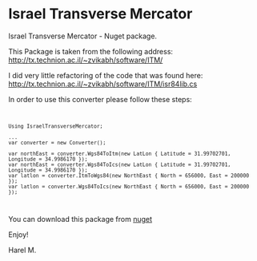 # Israel Transverse Mercator
Israel Transverse Mercator - Nuget package.

This Package is taken from the following address:
http://tx.technion.ac.il/~zvikabh/software/ITM/

I did very little refactoring of the code that was found here:
http://tx.technion.ac.il/~zvikabh/software/ITM/isr84lib.cs

In order to use this converter please follow these steps:
<code>

    Using IsraelTransverseMercator;

    ...
    var converter = new Converter();

    var northEast = converter.Wgs84ToItm(new LatLon { Latitude = 31.99702701, Longitude = 34.9986170 });
    var northEast = converter.Wgs84ToIcs(new LatLon { Latitude = 31.99702701, Longitude = 34.9986170 });
    var latlon = converter.ItmToWgs84(new NorthEast { North = 656000, East = 200000 });
    var latlon = converter.Wgs84ToIcs(new NorthEast { North = 656000, East = 200000 });

</code>

You can download this package from [nuget](https://www.nuget.org/packages/IsraelTransverseMercator/)

Enjoy!

Harel M.
